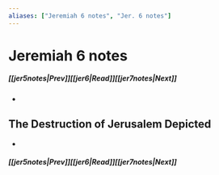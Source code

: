 ```yaml
---
aliases: ["Jeremiah 6 notes", "Jer. 6 notes"]
---
```

# Jeremiah 6 notes
##### <span class=arrow-left></span>[[jer5notes|Prev]]<span class=navigation-separator></span>[[jer6|Read]]<span class=navigation-separator></span>[[jer7notes|Next]]<span class=arrow-right></span>
- 
## The Destruction of Jerusalem Depicted
- 
##### <span class=arrow-left></span>[[jer5notes|Prev]]<span class=navigation-separator></span>[[jer6|Read]]<span class=navigation-separator></span>[[jer7notes|Next]]<span class=arrow-right></span>